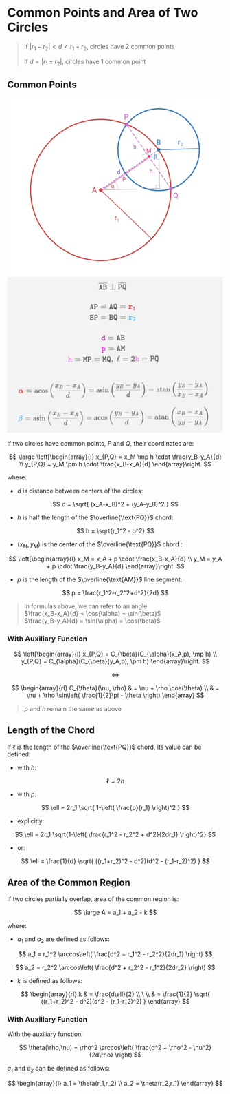 # Common Points and Area of Two Circles

> if $|r_1-r_2| \lt d \lt r_1+r_2$, circles have 2 common points
>
> if $d = |r_1 \pm r_2|$, circles have 1 common point

## Common Points

![Common points of two circles in details](https://raw.githubusercontent.com/damianc/math-notes/refs/heads/master/_images/anal-geom/circle/two-circles-with-details.jpg)

If two circles have common points, $P$ and $Q$, their coordinates are:

$$
\large
\left[\begin{array}{l}
x_{P,Q} = x_M \mp h \cdot \frac{y_B-y_A}{d}
\\
y_{P,Q} = y_M \pm h \cdot \frac{x_B-x_A}{d}
\end{array}\right.
$$

where:

- $d$ is distance between centers of the circles:

$$
d = \sqrt{
(x_A-x_B)^2 + (y_A-y_B)^2
}
$$

- $h$ is half the length of the $\overline{\text{PQ}}$ chord:

$$
h = \sqrt{r_1^2 - p^2}
$$

- $(x_M,y_M)$ is the center of the $\overline{\text{PQ}}$ chord :

$$
\left[\begin{array}{l}
x_M = x_A + p \cdot \frac{x_B-x_A}{d}
\\
y_M = y_A + p \cdot \frac{y_B-y_A}{d}
\end{array}\right.
$$

- $p$ is the length of the $\overline{\text{AM}}$ line segment:

$$
p = \frac{r_1^2-r_2^2+d^2}{2d}
$$

> In formulas above, we can refer to an angle:  
> $\frac{x_B-x_A}{d} = \cos(\alpha) = \sin(\beta)$  
> $\frac{y_B-y_A}{d} = \sin(\alpha) = \cos(\beta)$

### With Auxiliary Function

$$
\left[\begin{array}{l}
x_{P,Q} = C_{\beta}(C_{\alpha}(x_A,p), \mp h)
\\
y_{P,Q} = C_{\alpha}(C_{\beta}(y_A,p), \pm h)
\end{array}\right.
$$

$$
\iff
$$

$$
\begin{array}{rl}
C_{\theta}(\nu, \rho) & = \nu + \rho \cos(\theta)
\\
& = \nu + \rho \sin\left(
\frac{1}{2}\pi - \theta
\right)
\end{array}
$$

> $p$ and $h$ remain the same as above

## Length of the Chord

If $\ell$ is the length of the $\overline{\text{PQ}}$ chord, its value can be defined:

- with $h$:

$$
\ell = 2h
$$

- with $p$:

$$
\ell = 2r_1 \sqrt{
1-\left(
\frac{p}{r_1}
\right)^2
}
$$

- explicitly:

$$
\ell = 2r_1 \sqrt{1-\left(
\frac{r_1^2 - r_2^2 + d^2}{2dr_1}
\right)^2}
$$

- or:

$$
\ell = \frac{1}{d} \sqrt{
((r_1+r_2)^2 - d^2)(d^2 - (r_1-r_2)^2)
}
$$

## Area of the Common Region

If two circles partially overlap, area of the common region is:

$$
\large
A = a_1 + a_2 - k
$$

where:

- $a_1$ and $a_2$ are defined as follows:

$$
a_1 = r_1^2 \arccos\left(
\frac{d^2 + r_1^2 - r_2^2}{2dr_1}
\right)
$$

$$
a_2 = r_2^2 \arccos\left(
\frac{d^2 + r_2^2 - r_1^2}{2dr_2}
\right)
$$

- $k$ is defined as follows:

$$
\begin{array}{rl}
k & = \frac{d\ell}{2}
\\
\ 
\\
& = \frac{1}{2} \sqrt{
((r_1+r_2)^2 - d^2)(d^2 - (r_1-r_2)^2)
}
\end{array}
$$

### With Auxiliary Function

With the auxiliary function:

$$
\theta(\rho,\nu) = \rho^2 \arccos\left(
\frac{d^2 + \rho^2 - \nu^2}{2d\rho}
\right)
$$

$a_1$ and $a_2$ can be defined as follows:

$$
\begin{array}{l}
a_1 = \theta(r_1,r_2)
\\
a_2 = \theta(r_2,r_1)
\end{array}
$$
